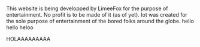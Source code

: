 ####
This website is being developped by LimeeFox for the purpose of entertainment. No profit is to be made of it (as of yet).
Iot was created for the sole purpose of entertainment of the bored folks around the globe.
hello hello heloo




HOLAAAAAAAAA

